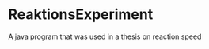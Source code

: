 ReaktionsExperiment
===================

A java program that was used in a thesis on reaction speed
